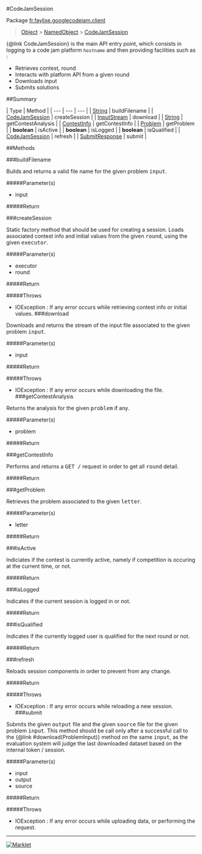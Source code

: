 #CodeJamSession

Package [fr.faylixe.googlecodejam.client](README.md)<br>
> [Object](../../../java/lang/Object.md) > [NamedObject](/common/NamedObject.md) > [CodeJamSession](CodeJamSession.md)

{@link CodeJamSession} is the main API entry point, which consists
 in logging to a code jam platform ``hostname`` and then providing
 facilities such as :
 <br>
 * Retrieves contest, round
 * Interacts with platform API from a given round
 * Downloads input
 * Submits solutions

##Summary


| Type | Method |
| --- | --- | --- |
| [String](../../../java/lang/String.md) | buildFilename |
| [CodeJamSession](CodeJamSession.md) | createSession |
| [InputStream](../../../java/io/InputStream.md) | download |
| [String](../../../java/lang/String.md) | getContestAnalysis |
| [ContestInfo](/webservice/ContestInfo.md) | getContestInfo |
| [Problem](/webservice/Problem.md) | getProblem |
| **boolean** | isActive |
| **boolean** | isLogged |
| **boolean** | isQualified |
| [CodeJamSession](CodeJamSession.md) | refresh |
| [SubmitResponse](/webservice/SubmitResponse.md) | submit |

##Methods

###buildFilename


<p>Builds and returns a valid file name
 for the given problem <tt>input</tt>.</p>
#####Parameter(s)


* input

#####Return



###createSession


<p>Static factory method that should be used for creating a session.
 Loads associated contest info and initial values from the given
 <tt>round</tt>, using the given <tt>executor</tt>.</p>
#####Parameter(s)


* executor
* round

#####Return


#####Throws

* IOException : If any error occurs while retrieving contest info or initial values.
###download


<p>Downloads and returns the stream of the
 input file associated to the given problem
 <tt>input</tt>.</p>
#####Parameter(s)


* input

#####Return


#####Throws

* IOException : If any error occurs while downloading the file.
###getContestAnalysis


<p>Returns the analysis for the given
 <tt>problem</tt> if any.</p>
#####Parameter(s)


* problem

#####Return



###getContestInfo


<p>Performs and returns a <tt>GET /</tt> request
 in order to get all <tt>round</tt> detail.</p>
#####Return



###getProblem


<p>Retrieves the problem associated
 to the given <tt>letter</tt>.</p>
#####Parameter(s)


* letter

#####Return



###isActive


<p>Indiciates if the contest is currently active,
 namely if competition is occuring at the current
 time, or not.</p>
#####Return



###isLogged


<p>Indicates if the current session is logged in or not.</p>
#####Return



###isQualified


<p>Indicates if the currently logged user is qualified
 for the next round or not.</p>
#####Return



###refresh


<p>Reloads session components in order to prevent from any change.</p>
#####Return


#####Throws

* IOException : If any error occurs while reloading a new session.
###submit


<p>Submits the given <tt>output</tt> file and the
 given <tt>source</tt> file for the given problem
 <tt>input</tt>. This method should be call only
 after a successful call to the {@link #download(ProblemInput)}
 method on the same <tt>input</tt>, as the evaluation
 system will judge the last downloaded dataset
 based on the internal token / session.</p>
#####Parameter(s)


* input
* output
* source

#####Return


#####Throws

* IOException : If any error occurs while uploading data, or performing the request.
---
[![Marklet](https://img.shields.io/badge/Generated%20by-Marklet-green.svg)](https://github.com/Faylixe/marklet)